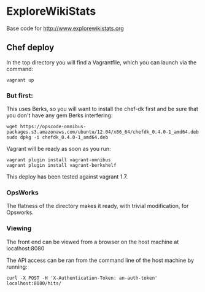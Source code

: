 # ExploreWikiStats
Base code for http://www.explorewikistats.org

## Chef deploy

In the top directory you will find a Vagrantfile, which you can launch via the command:

```
vagrant up
```

### But first:

This uses Berks, so you will want to install the chef-dk first and be sure that you don't have 
any gem Berks interfering:

```
wget https://opscode-omnibus-packages.s3.amazonaws.com/ubuntu/12.04/x86_64/chefdk_0.4.0-1_amd64.deb
sudo dpkg -i chefdk_0.4.0-1_amd64.deb
```

Vagrant will be ready as soon as you run:

```
vagrant plugin install vagrant-omnibus
vagrant plugin install vagrant-berkshelf
```

This deploy has been tested against vagrant 1.7.

### OpsWorks

The flatness of the directory makes it ready, with trivial modification, for Opsworks.

### Viewing

The front end can be viewed from a browser on the host machine at localhost:8080

The API access can be ran from the command line of the host machine by running:

```
curl -X POST -H 'X-Authentication-Token: an-auth-token' localhost:8080/hits/
```

